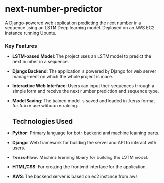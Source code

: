 # next-number-predictor
A Django-powered web application predicting the next number in a sequence using an LSTM Deep learning model. Deployed on an AWS EC2 instance running Ubuntu.

### Key Features

- **LSTM-based Model**: The project uses an LSTM model to predict the next number in a sequence.
- **Django Backend**: The application is powered by Django for web server management on which the whole project is made.
- **Interactive Web Interface**: Users can input their sequences through a simple form and receive the next number prediction and sequence type.
- **Model Saving**: The trained model is saved and loaded in .keras format for future use without retraining.

  ## Technologies Used

- **Python**: Primary language for both backend and machine learning parts.
- **Django**: Web framework for building the server and API to interact with users.
- **TensorFlow**: Machine learning library for building the LSTM model.
- **HTML/CSS**: For creating the frontend interface for the application.
- **AWS**: The backend server is based on ec2 instance from aws.
